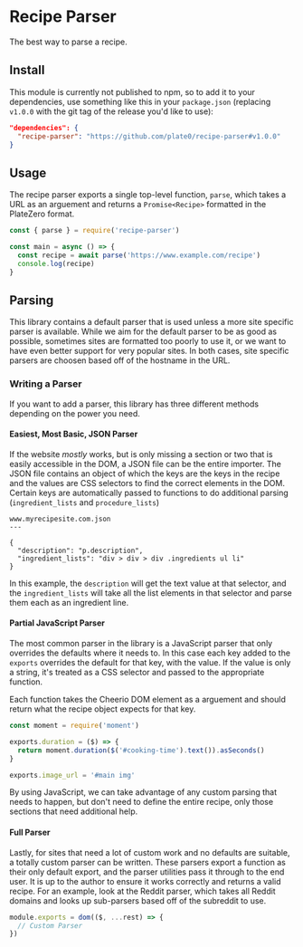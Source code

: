 # Recipe Parser

The best way to parse a recipe.

## Install

This module is currently not published to npm, so to add it to your
dependencies, use something like this in your `package.json` (replacing
`v1.0.0` with the git tag of the release you'd like to use):

```json
"dependencies": {
  "recipe-parser": "https://github.com/plate0/recipe-parser#v1.0.0"
}
```

## Usage

The recipe parser exports a single top-level function, `parse`, which takes a
URL as an arguement and returns a `Promise<Recipe>` formatted in the PlateZero
format.

```javascript
const { parse } = require('recipe-parser')

const main = async () => {
  const recipe = await parse('https://www.example.com/recipe')
  console.log(recipe)
}
```

## Parsing

This library contains a default parser that is used unless a more site specific
parser is available. While we aim for the default parser to be as good as
possible, sometimes sites are formatted too poorly to use it, or we want to
have even better support for very popular sites. In both cases, site specific
parsers are choosen based off of the hostname in the URL.

### Writing a Parser

If you want to add a parser, this library has three different methods depending
on the power you need.

#### Easiest, Most Basic, JSON Parser

If the website _mostly_ works, but is only missing a section or two that is
easily accessible in the DOM, a JSON file can be the entire importer. The JSON
file contains an object of which the keys are the keys in the recipe and the
values are CSS selectors to find the correct elements in the DOM. Certain keys
are automatically passed to functions to do additional parsing
(`ingredient_lists` and `procedure_lists`)

```
www.myrecipesite.com.json
---

{
  "description": "p.description",
  "ingredient_lists": "div > div > div .ingredients ul li"
}
```

In this example, the `description` will get the text value at that selector,
and the `ingredient_lists` will take all the list elements in that selector and
parse them each as an ingredient line.

#### Partial JavaScript Parser

The most common parser in the library is a JavaScript parser that only
overrides the defaults where it needs to. In this case each key added to the
`exports` overrides the default for that key, with the value. If the value is
only a string, it's treated as a CSS selector and passed to the appropriate
function.

Each function takes the Cheerio DOM element as a arguement and should return
what the recipe object expects for that key.

```javascript
const moment = require('moment')

exports.duration = ($) => {
  return moment.duration($('#cooking-time').text()).asSeconds()
}

exports.image_url = '#main img'
```

By using JavaScript, we can take advantage of any custom parsing that needs to
happen, but don't need to define the entire recipe, only those sections that
need additional help.

#### Full Parser

Lastly, for sites that need a lot of custom work and no defaults are suitable,
a totally custom parser can be written. These parsers export a function as
their only default export, and the parser utilities pass it through to the end
user. It is up to the author to ensure it works correctly and returns a valid
recipe. For an example, look at the Reddit parser, which takes all Reddit
domains and looks up sub-parsers based off of the subreddit to use.

```javascript
module.exports = dom(($, ...rest) => {
  // Custom Parser
})
```

